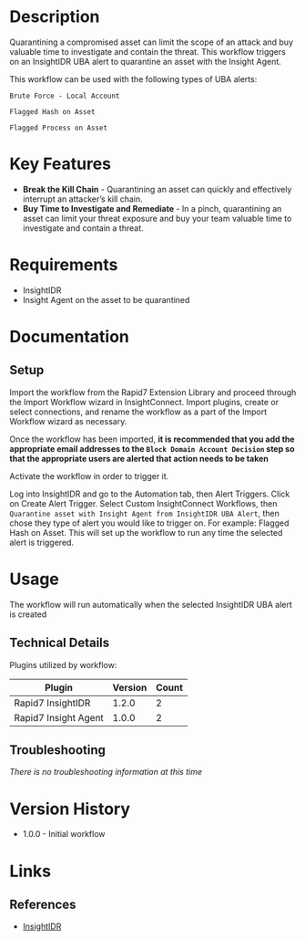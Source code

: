 # Description

Quarantining a compromised asset can limit the scope of an attack and buy valuable time to investigate and contain the threat. This workflow triggers on an InsightIDR UBA alert to quarantine an asset with the Insight Agent.

This workflow can be used with the following types of UBA alerts:

`Brute Force - Local Account`

`Flagged Hash on Asset`

`Flagged Process on Asset`

# Key Features

* **Break the Kill Chain** - Quarantining an asset can quickly and effectively interrupt an attacker’s kill chain.
* **Buy Time to Investigate and Remediate** - In a pinch, quarantining an asset can limit your threat exposure and buy your team valuable time to investigate and contain a threat. 

# Requirements

* InsightIDR
* Insight Agent on the asset to be quarantined

# Documentation

## Setup

Import the workflow from the Rapid7 Extension Library and proceed through the Import Workflow wizard in InsightConnect. Import plugins, create or select connections, and rename the workflow as a part of the Import Workflow wizard as necessary.

Once the workflow has been imported, **it is recommended that you add the appropriate email addresses to the `Block Domain Account Decision` step so that the appropriate users are alerted that action needs to be taken**

Activate the workflow in order to trigger it.

Log into InsightIDR and go to the Automation tab, then Alert Triggers. Click on Create Alert Trigger.
Select Custom InsightConnect Workflows, then `Quarantine asset with Insight Agent from InsightIDR UBA Alert`,
then chose they type of alert you would like to trigger on. For example: Flagged Hash on Asset.
This will set up the workflow to run any time the selected alert is triggered.

# Usage

The workflow will run automatically when the selected InsightIDR UBA alert is created

## Technical Details

Plugins utilized by workflow:

|Plugin|Version|Count|
|----|----|--------|
|Rapid7 InsightIDR|1.2.0|2|
|Rapid7 Insight Agent|1.0.0|2|

## Troubleshooting

_There is no troubleshooting information at this time_

# Version History

* 1.0.0 - Initial workflow

# Links

## References

* [InsightIDR](https://www.rapid7.com/products/insightidr/)
